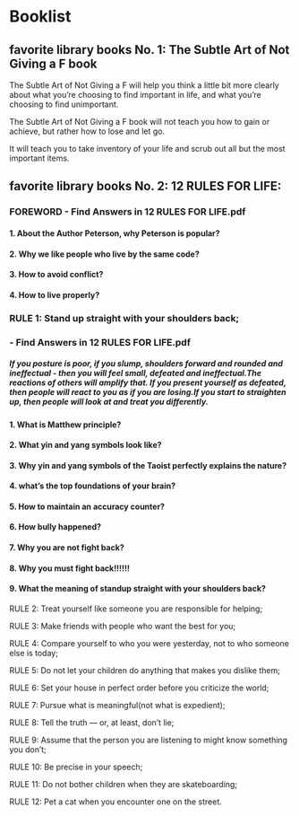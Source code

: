 # Booklist
## favorite library books No. 1: The Subtle Art of Not Giving a F book

The Subtle Art of Not Giving a F will help you think a little bit more clearly about what you’re choosing to find important in life, and what you’re choosing to find unimportant.

The Subtle Art of Not Giving a F book will not teach you how to gain or achieve, but rather how to lose and let go.

It will teach you to take inventory of your life and scrub out all but the most important items.


## favorite library books No. 2: 12 RULES FOR LIFE:

### FOREWORD - Find Answers in 12 RULES FOR LIFE.pdf
#### 1. About the Author Peterson, why Peterson is popular?
#### 2. Why we like people who live by the same code?
#### 3. How to avoid conflict?
#### 4. How to live properly?

### RULE 1: Stand up straight with your shoulders back;
### - Find Answers in 12 RULES FOR LIFE.pdf
##### If you posture is poor, if you slump, shoulders forward and rounded and ineffectual - then you will feel small, defeated and ineffectual.The reactions of others will amplify that. If you present yourself as defeated, then people will react to you as if you are losing.If you start to straighten up, then people will look at and treat you differently.
#### 1. What is Matthew principle?
#### 2. What yin and yang symbols look like?
#### 3. Why yin and yang symbols of the Taoist perfectly explains the nature? 
#### 4. what’s the top foundations of your brain?
#### 5. How to maintain an accuracy counter?
#### 6. How bully happened?
#### 7. Why you are not fight back?
#### 8. Why you must fight back!!!!!!
#### 9. What the meaning of standup straight with your shoulders back?
RULE 2: Treat yourself like someone you are responsible for helping;

RULE 3: Make friends with people who want the best for you;

RULE 4: Compare yourself to who you were yesterday, not to who someone else is today;

RULE 5: Do not let your children do anything that makes you dislike them;

RULE 6: Set your house in perfect order before you criticize the world;

RULE 7: Pursue what is meaningful(not what is expedient);

RULE 8: Tell the truth — or, at least, don’t lie;

RULE 9: Assume that the person you are listening to might know something you don’t;

RULE 10: Be precise in your speech;

RULE 11: Do not bother children when they are skateboarding;

RULE 12: Pet a cat when you encounter one on the street.

